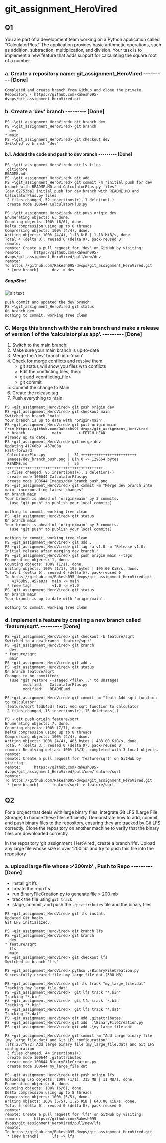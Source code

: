 # git_assignment_HeroVired

## Q1
 You are part of a development team working on a Python application called "CalculatorPlus." The application provides basic arithmetic operations, such as addition, subtraction, multiplication, and division. Your task is to implement a new feature that adds support for calculating the square root of a number.

### a. Create a repository name: git_assignment_HeroVired --------- [Done] 
```
Completed and create branch from Github and clone the private Repository - https://github.com/Rakesh095-dvops/git_assignment_HeroVired.git
```
### b. Create a ‘dev’ branch --------- [Done]
```
PS ~\git_assignment_HeroVired> git branch dev 
PS ~\git_assignment_HeroVired> git branch 
  dev
* main
PS ~\git_assignment_HeroVired> git checkout dev    
Switched to branch 'dev'
```
#### b.1. Added the code and push to dev branch --------- [Done]
```
PS ~\git_assignment_HeroVired> git ls-files
.gitignore
README.md
PS ~\git_assignment_HeroVired> git add .
PS ~\git_assignment_HeroVired> git commit -m "initial push for dev branch with README.MD and CalculatorPlus.py files"
[dev 62753ba] initial push for dev branch with README.MD and CalculatorPlus.py files
 2 files changed, 52 insertions(+), 1 deletion(-)
 create mode 100644 CalculatorPlus.py

PS ~\git_assignment_HeroVired> git push origin dev   
Enumerating objects: 6, done.
Counting objects: 100% (6/6), done.
Delta compression using up to 8 threads
Compressing objects: 100% (4/4), done.
Writing objects: 100% (4/4), 1.18 KiB | 1.18 MiB/s, done.
Total 4 (delta 0), reused 0 (delta 0), pack-reused 0
remote: 
remote: Create a pull request for 'dev' on GitHub by visiting:
remote:      https://github.com/Rakesh095-dvops/git_assignment_HeroVired/pull/new/dev
remote:
To https://github.com/Rakesh095-dvops/git_assignment_HeroVired.git
 * [new branch]      dev -> dev

```
##### SnapShot 
![alt text](Images/dev_branch_push.png)

```
push commit and updated the dev branch 
PS ~\git_assignment_HeroVired git status
On branch dev
nothing to commit, working tree clean

```
### C. Merge this branch with the main branch and make a release of version 1 of the ‘calculator plus app’. --------- [Done]
1. Switch to the main branch:
2. Make sure your main branch is up-to-date
3. Merge the 'dev' branch into 'main'
4. Check for merge conflicts and resolve them.
    - git status will show you files with conflicts
    - Edit the conflicting files, then:
    - git add <conflicting_file>
    - git commit
5. Commit the change to Main
6. Create the release tag
7. Push everything to main.
```
PS ~git_assignment_HeroVired> git push origin dev
PS ~git_assignment_HeroVired> git checkout main
Switched to branch 'main'
Your branch is up to date with 'origin/main'.
PS ~git_assignment_HeroVired> git pull origin main
From https://github.com/Rakesh095-dvops/git_assignment_HeroVired
 * branch            main       -> FETCH_HEAD
Already up to date.
PS ~git_assignment_HeroVired> git merge dev
Updating 41768b9..457a03a
Fast-forward
 CalculatorPlus.py          |  31 +++++++++++++++++++++++++
 Images/dev_branch_push.png | Bin 0 -> 129564 bytes
 README.md                  |  55 ++++++++++++++++++++++++++++++++++++++++++++-
 3 files changed, 85 insertions(+), 1 deletion(-)
 create mode 100644 CalculatorPlus.py
 create mode 100644 Images/dev_branch_push.png
PS ~git_assignment_HeroVired> git commit -m "Merge dev branch into main, incorporating latest changes"
On branch main
Your branch is ahead of 'origin/main' by 3 commits.
  (use "git push" to publish your local commits)

nothing to commit, working tree clean
PS ~git_assignment_HeroVired> git status
On branch main
Your branch is ahead of 'origin/main' by 3 commits.
  (use "git push" to publish your local commits)

nothing to commit, working tree clean
PS ~git_assignment_HeroVired> git add .
PS ~git_assignment_HeroVired> git tag -a v1.0 -m "Release v1.0: Initial release after merging dev branch."
PS ~git_assignment_HeroVired> git push origin main --tags
Enumerating objects: 1, done.
Counting objects: 100% (1/1), done.
Writing objects: 100% (1/1), 195 bytes | 195.00 KiB/s, done.
Total 1 (delta 0), reused 0 (delta 0), pack-reused 0
To https://github.com/Rakesh095-dvops/git_assignment_HeroVired.git
   41768b9..457a03a  main -> main
 * [new tag]         v1.0 -> v1.0
PS ~git_assignment_HeroVired> git status
On branch main
Your branch is up to date with 'origin/main'.

nothing to commit, working tree clean

```
### d. Implement a feature by creating a new branch called ‘feature/sqrt’. --------- [Done]

```
PS ~git_assignment_HeroVired> git checkout -b feature/sqrt
Switched to a new branch 'feature/sqrt'
PS ~git_assignment_HeroVired> git branch
  dev
* feature/sqrt
  main
PS ~git_assignment_HeroVired> git add .     
PS ~git_assignment_HeroVired> git status
On branch feature/sqrt
Changes to be committed:
  (use "git restore --staged <file>..." to unstage)
        modified:   CalculatorPlus.py
        modified:   README.md

PS ~git_assignment_HeroVired> git commit -m "feat: Add sqrt function to calculator"              
[feature/sqrt f5db45d] feat: Add sqrt function to calculator
 2 files changed, 15 insertions(+), 15 deletions(-)

PS ~ git push origin feature/sqrt
Enumerating objects: 7, done.
Counting objects: 100% (7/7), done.
Delta compression using up to 8 threads
Compressing objects: 100% (4/4), done.
Writing objects: 100% (4/4), 483 bytes | 483.00 KiB/s, done.
Total 4 (delta 3), reused 0 (delta 0), pack-reused 0
remote: Resolving deltas: 100% (3/3), completed with 3 local objects.
remote:
remote: Create a pull request for 'feature/sqrt' on GitHub by visiting:
remote:      https://github.com/Rakesh095-dvops/git_assignment_HeroVired/pull/new/feature/sqrt
remote:
To https://github.com/Rakesh095-dvops/git_assignment_HeroVired.git
 * [new branch]      feature/sqrt -> feature/sqrt

```
































## Q2 
For a project that deals with large binary files, integrate Git LFS (Large File Storage) to handle these files efficiently. Demonstrate how to add, commit, and push binary files to the repository, ensuring they are tracked by Git LFS correctly. Clone the repository on another machine to verify that the binary files are downloaded correctly.

In the repository ‘git_assignment_HeroVired’, create a branch ‘lfs’. Upload any large file whose size is over ‘200mb’ and try to push this file into the repository

### a. upload large file whose >‘200mb’ , Push to Repo --------- [Done] 
  - install git lfs
  - create the repo lfs
  - run BinaryFileCreation.py to generate file > 200 mb 
  - track the file using ```git track```
  - stage, commit, and push the `.gitattributes` file and the binary files 
```
PS ~git_assignment_HeroVired> git lfs install
Updated Git hooks.
Git LFS initialized.
 
PS ~git_assignment_HeroVired> git branch lfs
PS ~git_assignment_HeroVired> git branch 
  dev
* feature/sqrt
  lfs
  main
PS ~git_assignment_HeroVired> git checkout lfs
Switched to branch 'lfs'

PS ~git_assignment_HeroVired> python .\BinaryFileCreation.py
Successfully created file: my_large_file.dat (300 MB)

PS ~git_assignment_HeroVired> git lfs track "my_large_file.dat"  
Tracking "my_large_file.dat"
PS ~git_assignment_HeroVired>  git lfs track "*.bin"
Tracking "*.bin"
PS ~git_assignment_HeroVired>  git lfs track "*.bin"
Tracking "*.bin"
PS ~git_assignment_HeroVired>  git lfs track "*.dat"
Tracking "*.dat"
PS ~git_assignment_HeroVired> git add .gitattributes
PS ~git_assignment_HeroVired> git add  .\BinaryFileCreation.py
PS ~git_assignment_HeroVired> git add .\my_large_file.dat

PS ~git_assignment_HeroVired> git commit -m "Add large binary file (my_large_file.dat) and Git LFS configuration"
[lfs 237f872] Add large binary file (my_large_file.dat) and Git LFS configuration
 3 files changed, 44 insertions(+)
 create mode 100644 .gitattributes
 create mode 100644 BinaryFileCreation.py
 create mode 100644 my_large_file.dat

PS ~git_assignment_HeroVired> git push origin lfs
Uploading LFS objects: 100% (1/1), 315 MB | 11 MB/s, done.
Enumerating objects: 6, done.
Counting objects: 100% (6/6), done.
Delta compression using up to 8 threads
Compressing objects: 100% (5/5), done.
Writing objects: 100% (5/5), 1.25 KiB | 640.00 KiB/s, done.
Total 5 (delta 0), reused 0 (delta 0), pack-reused 0
remote: 
remote: Create a pull request for 'lfs' on GitHub by visiting:
remote:      https://github.com/Rakesh095-dvops/git_assignment_HeroVired/pull/new/lfs
remote:
To https://github.com/Rakesh095-dvops/git_assignment_HeroVired.git
 * [new branch]      lfs -> lfs

```